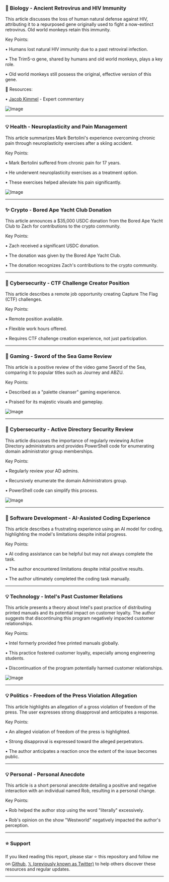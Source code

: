 ### 🧬 Biology - Ancient Retrovirus and HIV Immunity

This article discusses the loss of human natural defense against HIV, attributing it to a repurposed gene originally used to fight a now-extinct retrovirus.  Old world monkeys retain this immunity.

Key Points:

• Humans lost natural HIV immunity due to a past retroviral infection.


• The Trim5-α gene, shared by humans and old world monkeys, plays a key role.


• Old world monkeys still possess the original, effective version of this gene.


🔗 Resources:

• [Jacob Kimmel](https://x.com/jacobkimmel) -  Expert commentary


![Image](https://pbs.twimg.com/amplify_video_thumb/1958221924070486017/img/cyc8F4PgI2g1ydJu.jpg)


---
### 💡 Health - Neuroplasticity and Pain Management

This article summarizes Mark Bertolini's experience overcoming chronic pain through neuroplasticity exercises after a skiing accident.

Key Points:

•  Mark Bertolini suffered from chronic pain for 17 years.


• He underwent neuroplasticity exercises as a treatment option.


• These exercises helped alleviate his pain significantly.



![Image](https://pbs.twimg.com/media/GyzcBz0XMAAXZ1s?format=jpg&name=small)


---
### ✨ Crypto - Bored Ape Yacht Club Donation

This article announces a $35,000 USDC donation from the Bored Ape Yacht Club to Zach for contributions to the crypto community.

Key Points:

•  Zach received a significant USDC donation.


• The donation was given by the Bored Ape Yacht Club.


• The donation recognizes Zach's contributions to the crypto community.


---
### 🤖 Cybersecurity - CTF Challenge Creator Position

This article describes a remote job opportunity creating Capture The Flag (CTF) challenges.

Key Points:

•  Remote position available.


• Flexible work hours offered.


• Requires CTF challenge creation experience, not just participation.


---
### 🚀 Gaming - Sword of the Sea Game Review

This article is a positive review of the video game Sword of the Sea, comparing it to popular titles such as Journey and ABZU.

Key Points:

•  Described as a "palette cleanser" gaming experience.


•  Praised for its majestic visuals and gameplay.



![Image](https://pbs.twimg.com/ext_tw_video_thumb/1958266825189281793/pu/img/n-xboXuaqRUod-AL.jpg)


---
### 🤖 Cybersecurity - Active Directory Security Review

This article discusses the importance of regularly reviewing Active Directory administrators and provides PowerShell code for enumerating domain administrator group memberships.

Key Points:

•  Regularly review your AD admins.


•  Recursively enumerate the domain Administrators group.


•  PowerShell code can simplify this process.


![Image](https://pbs.twimg.com/media/GyzetbQWcAANFVq?format=jpg&name=small)


---
### 🤖 Software Development - AI-Assisted Coding Experience

This article describes a frustrating experience using an AI model for coding, highlighting the model's limitations despite initial progress.

Key Points:

•  AI coding assistance can be helpful but may not always complete the task.


•  The author encountered limitations despite initial positive results.


•  The author ultimately completed the coding task manually.



---
### 💡 Technology - Intel's Past Customer Relations

This article presents a theory about Intel's past practice of distributing printed manuals and its potential impact on customer loyalty.  The author suggests that discontinuing this program negatively impacted customer relationships.

Key Points:

• Intel formerly provided free printed manuals globally.


• This practice fostered customer loyalty, especially among engineering students.


• Discontinuation of the program potentially harmed customer relationships.



![Image](https://pbs.twimg.com/media/Gy1PiJ3boAAS9oo?format=jpg&name=small)


---
### 💡 Politics - Freedom of the Press Violation Allegation

This article highlights an allegation of a gross violation of freedom of the press. The user expresses strong disapproval and anticipates a response.

Key Points:

•  An alleged violation of freedom of the press is highlighted.


•  Strong disapproval is expressed toward the alleged perpetrators.


•  The author anticipates a reaction once the extent of the issue becomes public.



---
### 💡 Personal - Personal Anecdote

This article is a short personal anecdote detailing a positive and negative interaction with an individual named Rob, resulting in a personal change.

Key Points:

•  Rob helped the author stop using the word "literally" excessively.


•  Rob's opinion on the show "Westworld" negatively impacted the author's perception.


---

### ⭐️ Support

If you liked reading this report, please star ⭐️ this repository and follow me on [Github](https://github.com/Drix10), [𝕏 (previously known as Twitter)](https://x.com/DRIX_10_) to help others discover these resources and regular updates.

---
